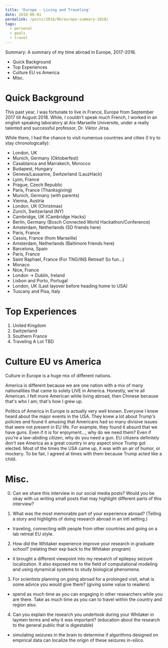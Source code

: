 ```yaml
---
title: 'Europe - Living and Traveling'
date: 2018-06-01
permalink: /posts/2018/06/europe-summary-2018/
tags:
  - personal
  - goals
  - travel
---
```


Summary: A summary of my time abroad in Europe, 2017-2018.

<!-- MarkdownTOC -->

- Quick Background
- Top Experiences
- Culture EU vs America
- Misc.

<!-- /MarkdownTOC -->

# Quick Background
This past year, I was fortunate to live in France, Europe from September 2017 till August 2018. While, I couldn't speak much French, I worked in an english speaking laboratory at Aix-Marseille Universite, under a really talented and successful professor, Dr. Viktor Jirsa.

While there, I had the chance to visit numerous countries and cities (I try to stay chronologically):
- London, UK
- Munich, Germany (Oktoberfest)
- Casablanca and Marrakech, Morocco
- Budapest, Hungary
- Geneva/Lausanne, Switzerland (LauzHack)
- Lyon, France
- Prague, Czech Republic
- Paris, France (Thanksgiving)
- Munich, Germany (with parents)
- Vienna, Austria
- London, UK (Christmas)
- Zurich, Switzerland (NY)
- Cambridge, UK (Cambridge Hacks)
- Berlin, Germany (Bosch Connected World Hackathon/Conference)
- Amsterdam, Netherlands (SD friends here)
- Paris, France
- Cassis, France (from Marseille)
- Amsterdam, Netherlands (Baltimore friends here)
- Barcelona, Spain
- Paris, France
- Saint Raphael, France (For TNG/INS Retreat! So fun...)
- Monaco
- Nice, France
- London -> Dublin, Ireland 
- Lisbon and Porto, Portugal
- London, UK (Last layover before heading home to USA)
- Tuscany and Pisa, Italy

# Top Experiences
1. United Kingdom
2. Switzerland
3. Southern France
4. Traveling A Lot
TBD

# Culture EU vs America
Culture in Europe is a huge mix of different nations. 

America is different because we are one nation with a mix of many nationalities that came to solely LIVE in America. Honestly, we're all American. I felt more American while living abroad, then Chinese because that's who I am; that's how I grew up. 

Politics of America in Europe is actually very well known. Everyone I knew heard about the major events in the USA. They knew a lot about Trump's policies and found it amusing that Americans had so many divisive issues that were not present in EU life. For example, they found it absurd that we have guns. Even if it is for enjoyment..., why do we need them? Even if you're a law-abiding citizen, why do you need a gun. EU citizens definitely don't see America as a great country in any aspect since Trump got elected. Most of the times the USA came up, it was with an air of humor, or mockery. To be fair, I agreed at times with them because Trump acted like a child.

# Misc.
0. Can we share this interview in our social media posts?
Would you be okay with us writing small posts that may highlight different parts of this interview? 

1. What was the most memorable part of your experience abroad?
(Telling a story and highlights of doing research abroad in an intl setting.)
- traveling, connecting with people from other countries and going on a lab retreat EU style.

2. How did the Whitaker experience improve your research in graduate school?
(relating their exp back to the Whitaker program)
- it brought a different viewpoint into my research of epilepsy seizure localization. It also exposed me to the field of computational modeling and using dynamical systems to study biological phenomena.

3. For scientists planning on going abroad for a prolonged visit, what is some advice you would give them?
(giving some value to readers)
- spend as much time as you can engaging in other researchers while you are there. Take as much time as you can to travel within the country and region also.

4. Can you explain the research you undertook during your Whitaker in laymen terms and why it was important?
(education about the research to the general public that is digestable)
- simulating seizures in the brain to determine if algorithms designed on empirical data can localize the origin of these seizures in-silico.
